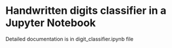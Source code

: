 # Handwritten digits classifier in a Jupyter Notebook
Detailed documentation is in digit_classifier.ipynb file
